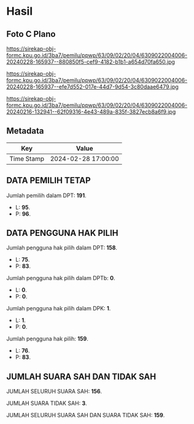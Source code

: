 # Hasil

## Foto C Plano

https://sirekap-obj-formc.kpu.go.id/3ba7/pemilu/ppwp/63/09/02/20/04/6309022004006-20240228-165937--880850f5-cef9-4182-b1b1-a654d70fa650.jpg

https://sirekap-obj-formc.kpu.go.id/3ba7/pemilu/ppwp/63/09/02/20/04/6309022004006-20240228-165937--efe7d552-017e-44d7-9d54-3c80daae6479.jpg

https://sirekap-obj-formc.kpu.go.id/3ba7/pemilu/ppwp/63/09/02/20/04/6309022004006-20240216-132941--62f09316-4e43-489a-835f-3827ecb8a6f9.jpg


## Metadata

| Key        | Value               |
| ---------- | ------------------- |
| Time Stamp | 2024-02-28 17:00:00 |


## DATA PEMILIH TETAP

Jumlah pemilih dalam DPT: **191**.
 * L: **95**.
 * P: **96**.

## DATA PENGGUNA HAK PILIH

Jumlah pengguna hak pilih dalam DPT: **158**.
 * L: **75**.
 * P: **83**.

Jumlah pengguna hak pilih dalam DPTb: **0**.
 * L: **0**.
 * P: **0**.

Jumlah pengguna hak pilih dalam DPK: **1**.
 * L: **1**.
 * P: **0**.

Jumlah pengguna hak pilih: **159**.
 * L: **76**.
 * P: **83**.

## JUMLAH SUARA SAH DAN TIDAK SAH

JUMLAH SELURUH SUARA SAH: **156**.

JUMLAH SUARA TIDAK SAH: **3**.

JUMLAH SELURUH SUARA SAH DAN SUARA TIDAK SAH: **159**.


